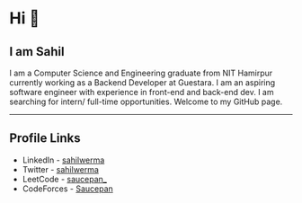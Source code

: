 #  Hi 👋

## I am Sahil

I am a Computer Science and Engineering graduate from NIT Hamirpur currently working as a Backend Developer at Guestara. I am an aspiring software engineer with experience in front-end and back-end dev. I am searching for intern/ full-time opportunities. Welcome to my GitHub page.

---
##  Profile Links
-  LinkedIn - [sahilwerma](https://www.linkedin.com/in/sahilwerma/)
-  Twitter - [sahilwerma](https://x.com/sahilwerma)
-  LeetCode - [saucepan_](https://leetcode.com/u/saucepan_/)
-  CodeForces - [Saucepan](https://codeforces.com/profile/Saucepan)
<!---
sahil19-19/sahil19-19 is a ✨ special ✨ repository because its `README.md` (this file) appears on your GitHub profile.
You can click the Preview link to take a look at your changes.
- 👋 Hi, I’m @sahil19-19
- 👀 I’m interested in programming
- 🌱 I’m currently learning web dev, DSA
- 🪀 I’m experienced in front-end dev, and want to explore back end
- 💞️ I’m looking to work as an intern/full-time web dev
- 📫 reach me at sahilverma1931@gmail.com
--->

